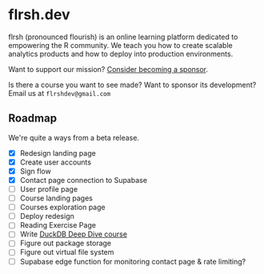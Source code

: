 # flrsh.dev

flrsh (pronounced flourish) is an online learning platform dedicated to empowering the R community. We teach you how to create scalable analytics products and how to deploy into production environments. 

Want to support our mission? [Consider becoming a sponsor](https://www.patreon.com/flrsh_dev). 

Is there a course you want to see made? Want to sponsor its development? Email us at `flrshdev@gmail.com`

## Roadmap 

We're quite a ways from a beta release. 

- [x] Redesign landing page
- [x] Create user accounts
- [x] Sign flow
- [x] Contact page connection to Supabase
- [ ] User profile page
- [ ] Course landing pages
- [ ] Courses exploration page
- [ ] Deploy redesign
- [ ] Reading Exercise Page
- [ ] Write [DuckDB Deep Dive course](https://github.com/flrsh-dev/flrsh-lessons/blob/main/duckdb-deep-dive/)
- [ ] Figure out package storage
- [ ] Figure out virtual file system 
- [ ] Supabase edge function for monitoring contact page & rate limiting? 
